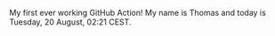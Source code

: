 My first ever working GitHub Action!
My name is Thomas and today is Tuesday, 20 August, 02:21 CEST. 
